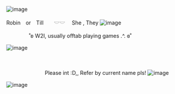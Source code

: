 ![image](https://64.media.tumblr.com/d81ab5dd0c443819d82ff37d8f5c50e5/6858cce81a99a1b7-bf/s1280x1920/90edf4045684eb40b12d36fc115de84719be1261.gifv)
 
 Robin　or　Till　　𓎟𓎟 　She , They ![image](https://i.ibb.co/svZRJLh/IMG-5581.gif) 

　　　　
˚ʚ W2I, usually offtab playing games .^.  ɞ˚


![image](https://i.pinimg.com/736x/37/b1/d4/37b1d4117e635ba1bf87bd68aa3360c2.jpg)



　　　　　　　　　　

　　　　　　　                                                                                                  Please int :D,, Refer by current name pls!
                                                                                  ![image](https://i.ibb.co/pWRrqfm/IMG-7963.gif)

   ![image](https://64.media.tumblr.com/d81ab5dd0c443819d82ff37d8f5c50e5/6858cce81a99a1b7-bf/s1280x1920/90edf4045684eb40b12d36fc115de84719be1261.gifv)
